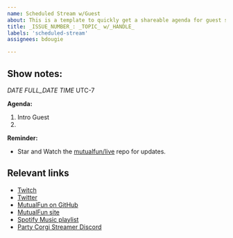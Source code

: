 ```yaml
---
name: Scheduled Stream w/Guest
about: This is a template to quickly get a shareable agenda for guest streams
title: _ISSUE_NUMBER_: _TOPIC_ w/_HANDLE_
labels: 'scheduled-stream'
assignees: bdougie

---
```

## Show notes:

_DATE_ _FULL_DATE_ _TIME_ UTC-7

**Agenda:**

1. Intro Guest
1.

**Reminder:** 

- Star and Watch the [mutualfun/live](https://github.com/mutualfun/live/) repo for updates. 

## Relevant links

- [Twitch](https://www.twitch.tv/popout/me8bot/chat)
- [Twitter](https://twitter.com/bdougieyo)
- [MutualFun on GitHub](https://github.com/mutualfun/live)
- [MutualFun site](https://mutualfun.io)
- [Spotify Music playlist](https://open.spotify.com/playlist/7zrrIjhj4DuiVC9D6MRVMZ?si=S0QGUYxZTmC278Qw_jMwZg)
- [Party Corgi Streamer Discord](https://discordapp.com/invite/S9Gdagv)

